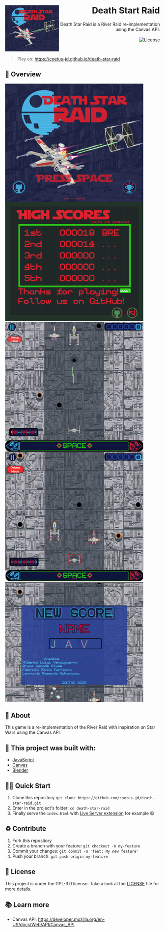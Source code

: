 <h1 align="right">
<img src="https://github.com/coetus-jd/death-star-raid/blob/main/assets/UX/TelaInicial/TelaInicial.png" height="150px" align="left" />
  Death Start Raid
</h1>

<p align="right">
  Death Star Raid is a River Raid re-implementation using the Canvas API.
  <br><br>
  <!-- License -->
  <a>
    <img alt="License" src="https://img.shields.io/badge/License-GPL--3.0-green?style=for-the-badge&labelColor=1C1E26&color=CF202E">
  </a>
</p>
<br>

> Play on: https://coetus-jd.github.io/death-star-raid

## :eyes: Overview
<img src="./docs/home.png" width="450px" height="auto" align="left"/>
<img src="./docs/credits.png" width="450px" height="auto" />
<img src="./docs/playing.png" width="450px" height="auto"  align="left"/>
<img src="./docs/debug-mode.png" width="450px" height="auto"/>
<img src="./docs/new-score.png" width="450px" height="auto"/>


## :open_book: About 
This game is a re-implementation of the River Raid with inspiration on Star Wars using the Canvas API.

## :bricks: This project was built with: 
- [JavaScript](https://en.wikipedia.org/wiki/JavaScript)
- [Canvas](https://developer.mozilla.org/en-US/docs/Web/API/Canvas_API)
- [Blender](https://www.blender.org/)

## 🏄‍♂️ Quick Start
 1. Clone this repository `git clone https://github.com/coetus-jd/death-star-raid.git`
 2. Enter in the project's folder: `cd death-star-raid`
 3. Finally serve the `index.html` with [Live Server extension](https://marketplace.visualstudio.com/items?itemName=ritwickdey.LiveServer) for example  😃
 
## :recycle: Contribute
 1. Fork this repository
 2. Create a branch with your feature: ```git checkout -b my-feature```
 3. Commit your changes: ```git commit -m 'feat: My new feature'```
 4. Push your branch: ```git push origin my-feature```

## :page_with_curl:	License
This project is under the GPL-3.0 license. Take a look at the [LICENSE](LICENSE) file for more details.

## 📚 Learn more
  * Canvas API: https://developer.mozilla.org/en-US/docs/Web/API/Canvas_API
